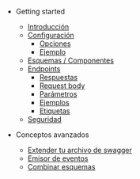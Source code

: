 - Getting started

  - [Introducción](README.md)
  - [Configuración](configuration.md?id=configuration)
    - [Opciones](configuration.md?id=configuration)
    - [Ejemplo](configuration.md?id=full-example)
  - [Esquemas / Componentes](components.md)
  - [Endpoints](responses.md)
    - [Respuestas](responses.md)
    - [Request body](requestBody.md)
    - [Parámetros](parameters.md)
    - [Ejemplos](examples.md)
    - [Etiquetas](tags.md)
  - [Seguridad](security.md)

- Conceptos avanzados

  - [ Extender tu archivo de swagger](merge.md)
  - [Emisor de eventos](eventEmitter.md)
  - [Combinar esquemas](combineSchemas.md)